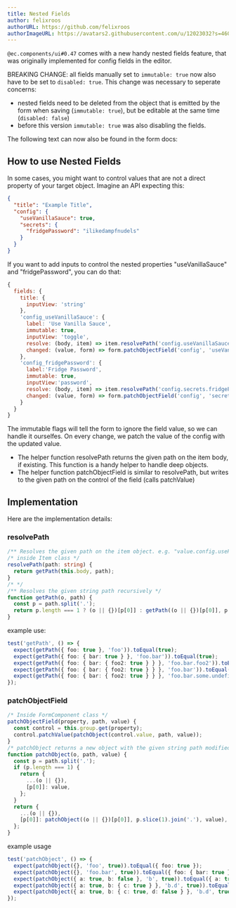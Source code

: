 ```yaml
---
title: Nested Fields
author: felixroos
authorURL: https://github.com/felixroos
authorImageURL: https://avatars2.githubusercontent.com/u/12023032?s=460&v=4
---
```


`@ec.components/ui#0.47` comes with a new handy nested fields feature, that was originally implemented for config fields in the editor.

BREAKING CHANGE: all fields manually set to `immutable: true` now also have to be set to `disabled: true`. This change was necessary to seperate concerns:

- nested fields need to be deleted from the object that is emitted by the form when saving (`immutable: true`), but be editable at the same time (`disabled: false`)
- before this version `immutable: true` was also disabling the fields.

The following text can now also be found in the form docs:

## How to use Nested Fields

In some cases, you might want to control values that are not a direct property of your target object. Imagine an API expecting this:

```json
{
  "title": "Example Title",
  "config": {
    "useVanillaSauce": true,
    "secrets": {
      "fridgePassword": "ilikedampfnudels"
    }
  }
}
```

If you want to add inputs to control the nested properties "useVanillaSauce" and "fridgePassword", you can do that:

<!--truncate-->

```js
{
  fields: {
    title: {
      inputView: 'string'
    },
    'config_useVanillaSauce': {
      label: 'Use Vanilla Sauce',
      immutable: true,
      inputView: 'toggle',
      resolve: (body, item) => item.resolvePath('config.useVanillaSauce'),
      changed: (value, form) => form.patchObjectField('config', 'useVanillaSauce', value)
    },
    'config_fridgePassword': {
      label:'Fridge Password',
      immutable: true,
      inputView:'password',
      resolve: (body, item) => item.resolvePath('config.secrets.fridgePassword'),
      changed: (value, form) => form.patchObjectField('config', 'secrets.fridgePassword', value)
    }
  }
}
```

The immutable flags will tell the form to ignore the field value, so we can handle it ourselfes.
On every change, we patch the value of the config with the updated value.

- The helper function resolvePath returns the given path on the item body, if existing. This function is a handy helper to handle deep objects.
- The helper function patchObjectField is similar to resolvePath, but writes to the given path on the control of the field (calls patchValue)

## Implementation

Here are the implementation details:

### resolvePath

```ts
/** Resolves the given path on the item object. e.g. "value.config.usePassword" will resolve that object path, if existing. */
/* inside Item class */
resolvePath(path: string) {
  return getPath(this.body, path);
}
/* */
/** Resolves the given string path recursively */
function getPath(o, path) {
  const p = path.split('.');
  return p.length === 1 ? (o || {})[p[0]] : getPath((o || {})[p[0]], p.slice(1).join('.'));
}
```

example use:

```ts
test('getPath', () => {
  expect(getPath({ foo: true }, 'foo')).toEqual(true);
  expect(getPath({ foo: { bar: true } }, 'foo.bar')).toEqual(true);
  expect(getPath({ foo: { bar: { foo2: true } } }, 'foo.bar.foo2')).toEqual(true);
  expect(getPath({ foo: { bar: { foo2: true } } }, 'foo.bar')).toEqual({ foo2: true });
  expect(getPath({ foo: { bar: { foo2: true } } }, 'foo.bar.some.undefined.path')).toEqual(undefined);
});
```

### patchObjectField

```ts
/* Inside FormComponent class */
patchObjectField(property, path, value) {
  const control = this.group.get(property);
  control.patchValue(patchObject(control.value, path, value));
}
/* patchObject returns a new object with the given string path modified to the given value. the original object is not modified (immutability) */
function patchObject(o, path, value) {
  const p = path.split('.');
  if (p.length === 1) {
    return {
      ...(o || {}),
      [p[0]]: value,
    };
  }
  return {
    ...(o || {}),
    [p[0]]: patchObject((o || {})[p[0]], p.slice(1).join('.'), value),
  };
}
```

example usage

```ts
test('patchObject', () => {
  expect(patchObject({}, 'foo', true)).toEqual({ foo: true });
  expect(patchObject({}, 'foo.bar', true)).toEqual({ foo: { bar: true } });
  expect(patchObject({ a: true, b: false }, 'b', true)).toEqual({ a: true, b: true });
  expect(patchObject({ a: true, b: { c: true } }, 'b.d', true)).toEqual({ a: true, b: { c: true, d: true } });
  expect(patchObject({ a: true, b: { c: true, d: false } }, 'b.d', true)).toEqual({ a: true, b: { c: true, d: true } });
});
```
